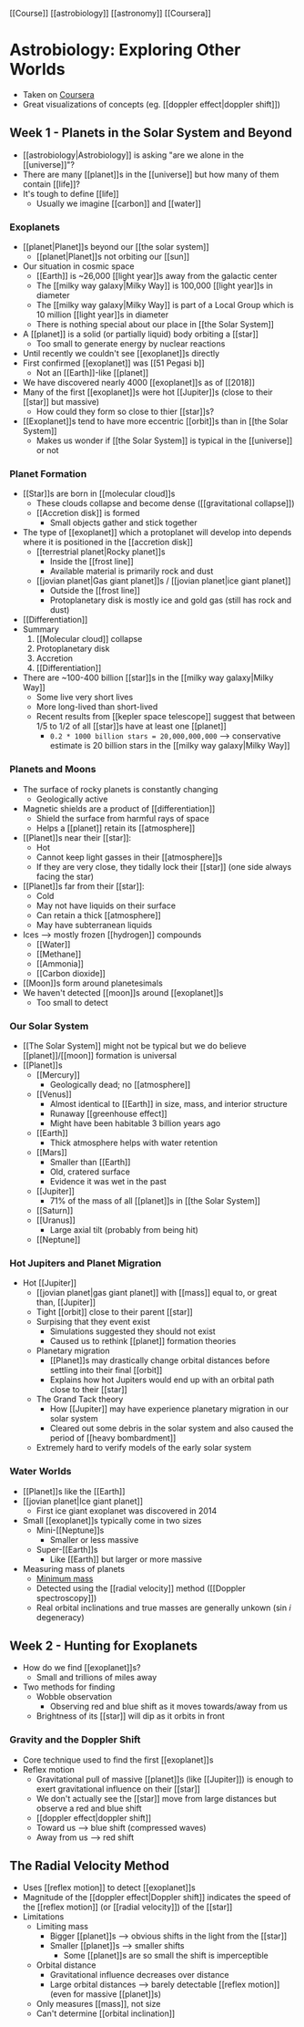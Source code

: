 [[Course]] [[astrobiology]] [[astronomy]] [[Coursera]]

# Astrobiology: Exploring Other Worlds
- Taken on [Coursera](https://www.coursera.org/learn/astrobiology-exploring-other-worlds)
- Great visualizations of concepts (eg. [[doppler effect|doppler shift]])

## Week 1 - Planets in the Solar System and Beyond
- [[astrobiology|Astrobiology]] is asking "are we alone in the [[universe]]"?
- There are many [[planet]]s in the [[universe]] but how many of them contain [[life]]?
- It's tough to define [[life]]
	- Usually we imagine [[carbon]] and [[water]]

### Exoplanets
- [[planet|Planet]]s beyond our [[the solar system]]
	- [[planet|Planet]]s not orbiting our [[sun]]
- Our situation in cosmic space
	- [[Earth]] is ~26,000 [[light year]]s away from the galactic center
	- The [[milky way galaxy|Milky Way]] is 100,000 [[light year]]s in diameter
	- The [[milky way galaxy|Milky Way]] is part of a Local Group which is 10 million [[light year]]s in diameter
	- There is nothing special about our place in [[the Solar System]]
- A [[planet]] is a solid (or partially liquid) body orbiting a [[star]]
	- Too small to generate energy by nuclear reactions
- Until recently we couldn't see [[exoplanet]]s directly
- First confirmed [[exoplanet]] was [[51 Pegasi b]]
	- Not an [[Earth]]-like [[planet]]
- We have discovered nearly 4000 [[exoplanet]]s as of [[2018]]
- Many of the first [[exoplanet]]s were hot [[Jupiter]]s (close to their [[star]] but massive)
	- How could they form so close to thier [[star]]s?
- [[Exoplanet]]s tend to have more eccentric [[orbit]]s than in [[the Solar System]]
	- Makes us wonder if [[the Solar System]] is typical in the [[universe]] or not

### Planet Formation
- [[Star]]s are born in [[molecular cloud]]s
	- These clouds collapse and become dense ([[gravitational collapse]])
	- [[Accretion disk]] is formed
		- Small objects gather and stick together
- The type of [[exoplanet]] which a protoplanet will develop into depends where it is positioned in the [[accretion disk]]
	- [[terrestrial planet|Rocky planet]]s
		- Inside the [[frost line]]
		- Available material is primarily rock and dust
	- [[jovian planet|Gas giant planet]]s / [[jovian planet|ice giant planet]]
		- Outside the [[frost line]]
		- Protoplanetary disk is mostly ice and gold gas (still has rock and dust)
- [[Differentiation]]
- Summary
	1. [[Molecular cloud]] collapse
	2. Protoplanetary disk
	3. Accretion
	4. [[Differentiation]]
- There are ~100-400 billion [[star]]s in the [[milky way galaxy|Milky Way]]
	- Some live very short lives
	- More long-lived than short-lived
	- Recent results from [[kepler space telescope]] suggest that between 1/5 to 1/2 of all [[star]]s have at least one [[planet]]
		- `0.2 * 1000 billion stars = 20,000,000,000` --> conservative estimate is 20 billion stars in the [[milky way galaxy|Milky Way]]

### Planets and Moons
- The surface of rocky planets is constantly changing
	- Geologically active
- Magnetic shields are a product of [[differentiation]]
	- Shield the surface from harmful rays of space
	- Helps a [[planet]] retain its [[atmosphere]]
- [[Planet]]s near their [[star]]:
	- Hot
	- Cannot keep light gasses in their [[atmosphere]]s
	- If they are very close, they tidally lock their [[star]] (one side always facing the star)
- [[Planet]]s far from their [[star]]:
	- Cold
	- May not have liquids on their surface
	- Can retain a thick [[atmosphere]]
	- May have subterranean liquids
- Ices --> mostly frozen [[hydrogen]] compounds
	- [[Water]]
	- [[Methane]]
	- [[Ammonia]]
	- [[Carbon dioxide]]
- [[Moon]]s form around planetesimals
- We haven't detected [[moon]]s around [[exoplanet]]s
	- Too small to detect

### Our Solar System
- [[The Solar System]] might not be typical but we do believe [[planet]]/[[moon]] formation is universal
- [[Planet]]s
	- [[Mercury]]
		- Geologically dead; no [[atmosphere]]
	- [[Venus]]
		- Almost identical to [[Earth]] in size, mass, and interior structure
		- Runaway [[greenhouse effect]]
		- Might have been habitable 3 billion years ago
	- [[Earth]]
		- Thick atmosphere helps with water retention
	- [[Mars]]
		- Smaller than [[Earth]]
		- Old, cratered surface
		- Evidence it was wet in the past
	- [[Jupiter]]
		- 71% of the mass of all [[planet]]s in [[the Solar System]]
	- [[Saturn]]
	- [[Uranus]]
		- Large axial tilt (probably from being hit)
	- [[Neptune]]

### Hot Jupiters and Planet Migration
- Hot [[Jupiter]]
	- [[jovian planet|gas giant planet]] with [[mass]] equal to, or great than, [[Jupiter]]
	- Tight [[orbit]] close to their parent [[star]]
	- Surpising that they event exist
		- Simulations suggested they should not exist
		- Caused us to rethink [[planet]] formation theories
	- Planetary migration
		- [[Planet]]s may drastically change orbital distances before settling into their final [[orbit]]
		- Explains how hot Jupiters would end up with an orbital path close to their [[star]]
	- The Grand Tack theory
		- How [[Jupiter]] may have experience planetary migration in our solar system
		- Cleared out some debris in the solar system and also caused the period of [[heavy bombardment]]
	- Extremely hard to verify models of the early solar system

### Water Worlds
- [[Planet]]s like the [[Earth]]
- [[jovian planet|Ice giant planet]]
	- First ice giant exoplanet was discovered in 2014
- Small [[exoplanet]]s typically come in two sizes
	- Mini-[[Neptune]]s
		- Smaller or less massive
	- Super-[[Earth]]s
		- Like [[Earth]] but larger or more massive
- Measuring mass of planets
	- [Minimum mass](https://en.wikipedia.org/wiki/Minimum_mass)
	- Detected using the [[radial velocity]] method ([[Doppler spectroscopy]])
	- Real orbital inclinations and true masses are generally unkown (sin _i_ degeneracy)

## Week 2 - Hunting for Exoplanets
- How do we find [[exoplanet]]s?
	- Small and trillions of miles away
- Two methods for finding
	- Wobble observation
		- Observing red and blue shift as it moves towards/away from us
	- Brightness of its [[star]] will dip as it orbits in front

### Gravity and the Doppler Shift
- Core technique used to find the first [[exoplanet]]s
- Reflex motion
	- Gravitational pull of massive [[planet]]s (like [[Jupiter]]) is enough to exert gravitational influence on their [[star]]
	- We don't actually see the [[star]] move from large distances but observe a red and blue shift
	- [[doppler effect|doppler shift]]
	- Toward us --> blue shift (compressed waves)
	- Away from us --> red shift

## The Radial Velocity Method
- Uses [[reflex motion]] to detect [[exoplanet]]s
- Magnitude of the [[doppler effect|Doppler shift]] indicates the speed of the [[reflex motion]] (or [[radial velocity]]) of the [[star]]
- Limitations
	- Limiting mass
		- Bigger [[planet]]s --> obvious shifts in the light from the [[star]]
		- Smaller [[planet]]s --> smaller shifts
			- Some [[planet]]s are so small the shift is imperceptible
	- Orbital distance
		- Gravitational influence decreases over distance
		- Large orbital distances --> barely detectable [[reflex motion]] (even for massive [[planet]]s)
	- Only measures [[mass]], not size
	- Can't determine [[orbital inclination]]